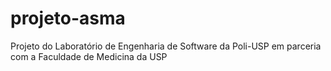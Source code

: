 # projeto-asma
Projeto do Laboratório de Engenharia de Software da Poli-USP em parceria com a Faculdade de Medicina da USP
